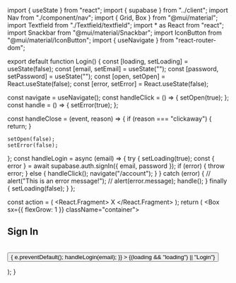 import { useState } from "react";
import { supabase } from "../client";
import Nav from "./component/nav";
import { Grid, Box } from "@mui/material";
import Textfield from "./Textfield/textfield";
import \* as React from "react";
import Snackbar from "@mui/material/Snackbar";
import IconButton from "@mui/material/IconButton";
import { useNavigate } from "react-router-dom";

export default function Login() {
const [loading, setLoading] = useState(false);
const [email, setEmail] = useState("");
const [password, setPassword] = useState("");
const [open, setOpen] = React.useState(false);
const [error, setError] = React.useState(false);

const navigate = useNavigate();
const handleClick = () => {
setOpen(true);
};
const handle = () => {
setError(true);
};

const handleClose = (event, reason) => {
if (reason === "clickaway") {
return;
}

    setOpen(false);
    setError(false);

};
const handleLogin = async (email) => {
try {
setLoading(true);
const { error } = await supabase.auth.signIn({ email, password });
if (error) {
throw error;
} else {
handleClick();
navigate("/account");
}
} catch (error) {
// alert("This is an error message!");
// alert(error.message);
handle();
} finally {
setLoading(false);
}
};

const action = (
<React.Fragment>
<IconButton
        size="small"
        aria-label="close"
        color="inherit"
        onClick={handleClose}
      >
X
</IconButton>
</React.Fragment>
);
return (
<Box sx={{ flexGrow: 1 }} className="container">
<Grid container spacing={2} justifyContent="center">
<Grid item xs={12}>
<Nav />
</Grid>
<form className="form-container">
<Grid item>
<h2>Sign In</h2>
<br />
</Grid>
<Grid item>
<Snackbar
              open={open}
              autoHideDuration={6000}
              onClose={handleClose}
              message="Welcome"
              action={action}
            />
<Snackbar
              open={error}
              autoHideDuration={6000}
              onClose={handleClose}
              message="Incorrect Credentials"
              action={action}
            />
</Grid>
<Grid item xs={12} md={12}>
<Textfield
              type="email"
              placeholder="Email"
              id="email"
              label="Email"
              setState={setEmail}
              value={email}
            />
</Grid>
<Grid item xs={12} md={12}>
<Textfield
              type="password"
              placeholder="Password"
              id="password"
              label="Password"
              setState={setPassword}
              value={password}
            />
</Grid>
<Grid item xs={12} md={12}>
<button
className="signup-button"
onClick={(e) => {
e.preventDefault();
handleLogin(email);
}} >
{(loading && "loading") || "Login"}
</button>
</Grid>
</form>
</Grid>
</Box>
);
}
